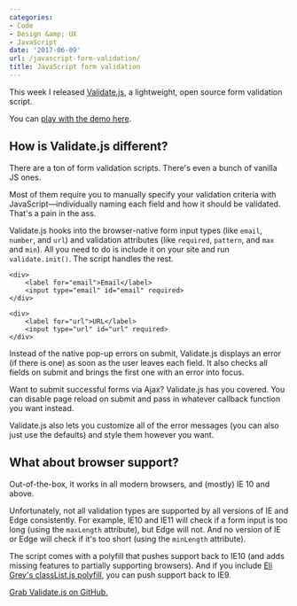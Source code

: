```yaml
---
categories:
- Code
- Design &amp; UX
- JavaScript
date: '2017-06-09'
url: /javascript-form-validation/
title: JavaScript form validation
---
```


This week I released [Validate.js](https://github.com/cferdinandi/validate), a lightweight, open source form validation script.

You can [play with the demo here](https://cferdinandi.github.io/validate/).

## How is Validate.js different?

There are a ton of form validation scripts. There's even a bunch of vanilla JS ones.

Most of them require you to manually specify your validation criteria with JavaScript&mdash;individually naming each field and how it should be validated. That's a pain in the ass.

Validate.js hooks into the browser-native form input types (like `email`, `number`, and `url`) and validation attributes (like `required`, `pattern`, and `max` and `min`). All you need to do is include it on your site and run `validate.init()`. The script handles the rest.

```markup
<div>
	<label for="email">Email</label>
	<input type="email" id="email" required>
</div>

<div>
	<label for="url">URL</label>
	<input type="url" id="url" required>
</div>
```

Instead of the native pop-up errors on submit, Validate.js displays an error (if there is one) as soon as the user leaves each field. It also checks all fields on submit and brings the first one with an error into focus.

Want to submit successful forms via Ajax? Validate.js has you covered. You can disable page reload on submit and pass in whatever callback function you want instead.

Validate.js also lets you customize all of the error messages (you can also just use the defaults) and style them however you want.

## What about browser support?

Out-of-the-box, it works in all modern browsers, and (mostly) IE 10 and above.

Unfortunately, not all validation types are supported by all versions of IE and Edge consistently. For example, IE10 and IE11 will check if a form input is too long (using the `maxLength` attribute), but Edge will not. And no version of IE or Edge will check if it's too short (using the `minLength` attribute).

The script comes with a polyfill that pushes support back to IE10 (and adds missing features to partially supporting browsers). And if you include [Eli Grey's classList.js polyfill](https://github.com/eligrey/classList.js/), you can push support back to IE9.

[Grab Validate.js on GitHub.](https://github.com/cferdinandi/validate)